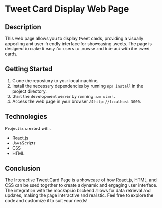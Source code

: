 # Tweet Card Display Web Page
## Description

This web page allows you to display tweet cards, providing a visually appealing and user-friendly interface for showcasing tweets. The page is designed to make it easy for users to browse and interact with the tweet cards.

## Getting Started

1. Clone the repository to your local machine.
2. Install the necessary dependencies by running `npm install` in the project directory.
3. Start the development server by running `npm start`.
4. Access the web page in your browser at `http://localhost:3000`.

## Technologies

Project is created with:
* React.js
* JavaScripts
* CSS
* HTML

## Conclusion

The Interactive Tweet Card Page is a showcase of how React.js, HTML, and CSS can be used together to create a dynamic and engaging user interface. The integration with the mockapi.io backend allows for data retrieval and updates, making the page interactive and realistic. Feel free to explore the code and customize it to suit your needs!
